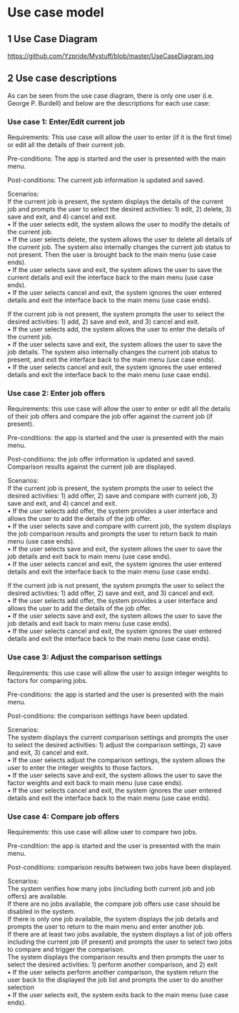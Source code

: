 # Use case model
## 1 Use Case Diagram
https://github.com/Yzpride/Mystuff/blob/master/UseCaseDiagram.jpg

## 2 Use case descriptions
As can be seen from the use case diagram, there is only one user (i.e. George P. Burdell) and below are the descriptions for each use case:

### Use case 1: Enter/Edit current job 

Requirements: This use case will allow the user to enter (if it is the first time) or edit all the details of their current job.

Pre-conditions: The app is started and the user is presented with the main menu.

Post-conditions: The current job information is updated and saved.

Scenarios: <br>
If the current job is present, the system displays the details of the current job and prompts the user to select the desired activities: 1) edit, 2) delete, 3) save and exit, and 4) cancel and exit.  <br>
•	If the user selects edit, the system allows the user to modify the details of the current job. <br>
•	If the user selects delete, the system allows the user to delete all details of the current job. The system also internally changes the current job status to not present. Then the user is brought back to the main menu (use case ends). <br>
•	If the user selects save and exit, the system allows the user to save the current details and exit the interface back to the main menu (use case ends).  <br>
•	If the user selects cancel and exit, the system ignores the user entered details and exit the interface back to the main menu (use case ends). <br>

If the current job is not present, the system prompts the user to select the desired activities: 1) add, 2) save and exit, and 3) cancel and exit.  <br>
•	If the user selects add, the system allows the user to enter the details of the current job. <br>
•	If the user selects save and exit, the system allows the user to save the job details. The system also internally changes the current job status to present, and exit the interface back to the main menu (use case ends).  <br>
•	If the user selects cancel and exit, the system ignores the user entered details and exit the interface back to the main menu (use case ends).  <br>

### Use case 2: Enter job offers

Requirements: this use case will allow the user to enter or edit all the details of their job offers and compare the job offer against the current job (if present).

Pre-conditions: the app is started and the user is presented with the main menu.

Post-conditions: the job offer information is updated and saved. Comparison results against the current job are displayed. 

Scenarios: <br>
If the current job is present, the system prompts the user to select the desired activities: 1) add offer, 2) save and compare with current job, 3) save and exit, and 4) cancel and exit.  <br>
•	If the user selects add offer, the system provides a user interface and allows the user to add the details of the job offer. <br>
•	If the user selects save and compare with current job, the system displays the job comparison results and prompts the user to return back to main menu (use case ends). <br>
•	If the user selects save and exit, the system allows the user to save the job details and exit back to main menu (use case ends). <br>
•	If the user selects cancel and exit, the system ignores the user entered details and exit the interface back to the main menu (use case ends). <br>

If the current job is not present, the system prompts the user to select the desired activities: 1) add offer, 2) save and exit, and 3) cancel and exit.  <br>
•	If the user selects add offer, the system provides a user interface and allows the user to add the details of the job offer. <br>
•	If the user selects save and exit, the system allows the user to save the job details and exit back to main menu (use case ends). <br>
•	If the user selects cancel and exit, the system ignores the user entered details and exit the interface back to the main menu (use case ends). <br>

### Use case 3: Adjust the comparison settings

Requirements: this use case will allow the user to assign integer weights to factors for comparing jobs. 

Pre-conditions: the app is started and the user is presented with the main menu.

Post-conditions: the comparison settings have been updated. 

Scenarios: <br>
The system displays the current comparison settings and prompts the user to select the desired activities: 1) adjust the comparison settings, 2) save and exit, 3) cancel and exit. <br>
•	If the user selects adjust the comparison settings, the system allows the user to enter the integer weights to those factors.  <br>
•	If the user selects save and exit, the system allows the user to save the factor weights and exit back to main menu (use case ends).  <br>
•	If the user selects cancel and exit, the system ignores the user entered details and exit the interface back to the main menu (use case ends). <br>

### Use case 4: Compare job offers

Requirements: this use case will allow user to compare two jobs.

Pre-condition: the app is started and the user is presented with the main menu.

Post-conditions: comparison results between two jobs have been displayed. 

Scenarios: <br>
The system verifies how many jobs (including both current job and job offers) are available.  <br>
If there are no jobs available, the compare job offers use case should be disabled in the system.  <br>
If there is only one job available, the system displays the job details and prompts the user to return to the main menu and enter another job.  <br>
If there are at least two jobs available, the system displays a list of job offers including the current job (if present) and prompts the user to select two jobs to compare and trigger the comparison.  <br>
The system displays the comparison results and then prompts the user to select the desired activities: 1) perform another comparison, and 2) exit <br>
•	If the user selects perform another comparison, the system return the user back to the displayed the job list and prompts the user to do another selection <br>
•	If the user selects exit, the system exits back to the main menu (use case ends).  <br>
